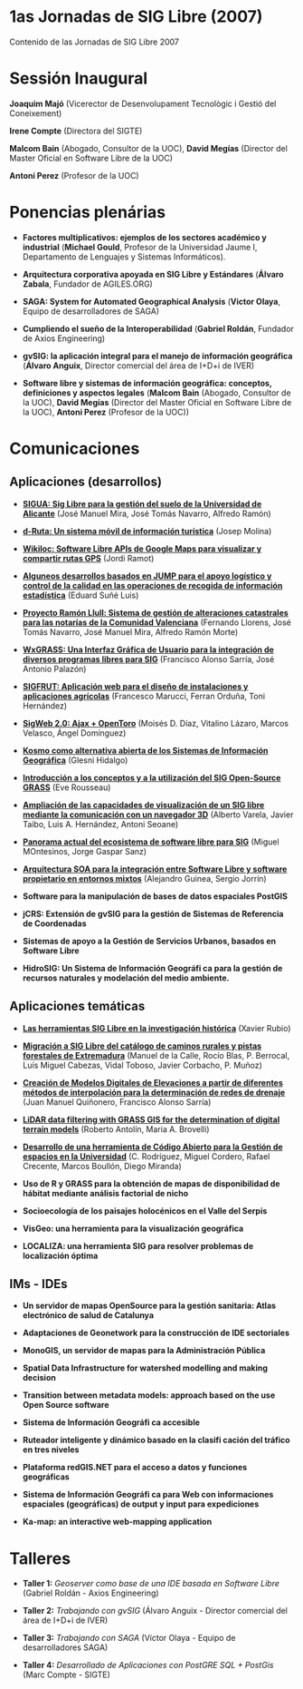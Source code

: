 # 1as Jornadas de SIG Libre (2007)

Contenido de las Jornadas de SIG Libre 2007


Sessión Inaugural
====================

**Joaquim Majó** (Vicerector de Desenvolupament Tecnològic i Gestió del Coneixement)

**Irene Compte** (Directora del SIGTE)

**Malcom Bain** (Abogado, Consultor de la UOC), **David Megías** (Director del Master Oficial en Software Libre de la UOC)

**Antoni Perez** (Profesor de la UOC)


Ponencias plenárias
====================

* **Factores multiplicativos: ejemplos de los sectores académico y industrial** (**Michael Gould**, Profesor de la Universidad Jaume I, Departamento de Lenguajes y Sistemas Informáticos).

* **Arquitectura corporativa apoyada en SIG Libre y Estándares** (**Álvaro Zabala**, Fundador de AGILES.ORG)

* **SAGA: System for Automated Geographical Analysis** (**Victor Olaya**, Equipo de desarrolladores de SAGA)

* **Cumpliendo el sueño de la Interoperabilidad** (**Gabriel Roldán**, Fundador de Axios Engineering)

* **gvSIG: la aplicación integral para el manejo de información geográfica** (**Álvaro Anguix**, Director comercial del área de I+D+i de IVER)

* **Software libre y sistemas de información geográfica: conceptos, definiciones y aspectos legales** (**Malcom Bain** (Abogado, Consultor de la UOC), **David Megías** (Director del Master Oficial en Software Libre de la UOC), **Antoni Perez** (Profesor de la UOC))


Comunicaciones
=================

Aplicaciones (desarrollos)
---------------------------

* **[SIGUA: Sig Libre para la gestión del suelo de la Universidad de Alicante](http://dugi.udg.edu/item/http:@@@@hdl.handle.net@@10256@@1194)** (José Manuel Mira, José Tomás Navarro, Alfredo Ramón)

* **[d-Ruta: Un sistema móvil de información turística](https://dugi-doc.udg.edu/handle/10256/1196)** (Josep Molina)

* **[Wikiloc: Software Libre APIs de Google Maps para visualizar y compartir rutas GPS](https://dugi-doc.udg.edu/handle/10256/1197)** (Jordi Ramot)

* **[Alguneos desarrollos basados en JUMP para el apoyo logístico y control de la calidad en las operaciones de recogida de información estadística](https://dugi-doc.udg.edu/handle/10256/1201)** (Eduard Suñé Luis)

* **[Proyecto Ramón Llull: Sistema de gestión de alteraciones catastrales para las notarías de la Comunidad Valenciana](https://dugi-doc.udg.edu/handle/10256/1202)** (Fernando Llorens, José Tomás Navarro, José Manuel Mira, Alfredo Ramón Morte)

* **[WxGRASS: Una Interfaz Gráfica de Usuario para la integración de diversos programas libres para SIG](https://dugi-doc.udg.edu/handle/10256/1206)** (Francisco Alonso Sarría, José Antonio Palazón)

* **[SIGFRUT: Aplicación web para el diseño de instalaciones y aplicaciones agrícolas](https://dugi-doc.udg.edu/handle/10256/1207)** (Francesco Marucci, Ferran Orduña, Toni Hernández)

* **[SigWeb 2.0: Ajax + OpenToro](https://dugi-doc.udg.edu/handle/10256/1208)** (Moisés D. Díaz, Vitalino Lázaro, Marcos Velasco, Ángel Domínguez)

* **[Kosmo como alternativa abierta de los Sistemas de Información Geográfica](https://dugi-doc.udg.edu/handle/10256/1209)** (Glesni Hidalgo)

* **[Introducción a los conceptos y a la utilización del SIG Open-Source GRASS](https://dugi-doc.udg.edu/handle/10256/1214)** (Eve Rousseau)

* **[Ampliación de las capacidades de visualización de un SIG libre mediante la comunicación con un navegador 3D](https://dugi-doc.udg.edu/handle/10256/1215)** (Alberto Varela, Javier Taibo, Luis A. Hernández, Antoni Seoane)

* **[Panorama actual del ecosistema de software libre para SIG](http://diobma.udg.edu//handle/10256.1/516)** (Miguel MOntesinos, Jorge Gaspar Sanz)

* **[Arquitectura SOA para la integración entre Software Libre y software propietario en entornos mixtos](https://dugi-doc.udg.edu/handle/10256/1217)** (Alejandro Guinea, Sergio Jorrín)

* **Software para la manipulación de bases de datos espaciales PostGIS**

* **jCRS: Extensión de gvSIG para la gestión de Sistemas de Referencia de Coordenadas**

* **Sistemas de apoyo a la Gestión de Servicios Urbanos, basados en Software Libre**

* **HidroSIG: Un Sistema de Información Geográfi ca para la gestión de recursos naturales y modelación del medio ambiente.**


Aplicaciones temáticas
------------------------

* **[Las herramientas SIG Libre en la investigación histórica](https://dugi-doc.udg.edu/handle/10256/1198)** (Xavier Rubio)

* **[Migración a SIG Libre del catálogo de caminos rurales y pistas forestales de Extremadura](https://dugi-doc.udg.edu/handle/10256/1199)** (Manuel de la Calle, Rocío Blas, P. Berrocal, Luís Miguel Cabezas, Vidal Toboso, Javier Corbacho, P. Muñoz)

* **[Creación de Modelos Digitales de Elevaciones a partir de diferentes métodos de interpolación para la determinación de redes de drenaje](https://dugi-doc.udg.edu/handle/10256/1200)** (Juan Manuel Quiñonero, Francisco Alonso Sarría)

* **[LiDAR data filtering with GRASS GIS for the determination of digital terrain models](https://dugi-doc.udg.edu/handle/10256/1203)** (Roberto Antolín, Maria A. Brovelli)

* **[Desarrollo de una herramienta de Código Abierto para la Gestión de espacios en la Universidad](https://dugi-doc.udg.edu/handle/10256/1204)** (C. Rodríguez, Miguel Cordero, Rafael Crecente, Marcos Boullón, Diego Miranda)

* **Uso de R y GRASS para la obtención de mapas de disponibilidad de hábitat mediante análisis factorial de nicho**

* **Socioecología de los paisajes holocénicos en el Valle del Serpis**

* **VisGeo: una herramienta para la visualización geográfica**

* **LOCALIZA: una herramienta SIG para resolver problemas de localización óptima**


IMs - IDEs
-----------

* **Un servidor de mapas OpenSource para la gestión sanitaria: Atlas electrónico de salud de Catalunya**

* **Adaptaciones de Geonetwork para la construcción de IDE sectoriales**

* **MonoGIS, un servidor de mapas para la Administración Pública**

* **Spatial Data Infrastructure for watershed modelling and making decision**

* **Transition between metadata models: approach based on the use Open Source software**

* **Sistema de Información Geográfi ca accesible**

* **Ruteador inteligente y dinámico basado en la clasifi cación del tráfico en tres niveles**

* **Plataforma redGIS.NET para el acceso a datos y funciones geográficas**

* **Sistema de Información Geográfi ca para Web con informaciones espaciales (geográficas) de output y input para expediciones**

* **Ka-map: an interactive web-mapping application**

Talleres
========

* **Taller 1:** *Geoserver como base de una IDE basada en Software Libre* (Gabriel Roldán - Axios Engineering)

* **Taller 2:** *Trabajando con gvSIG* (Álvaro Anguix - Director comercial del área de I+D+i de IVER)

* **Taller 3:** *Trabajando con SAGA* (Víctor Olaya - Equipo de desarrolladores SAGA)

* **Taller 4:** *Desarrollado de Aplicaciones con PostGRE SQL + PostGis* (Marc Compte - SIGTE)

